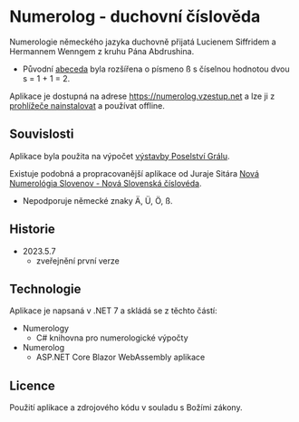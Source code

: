 # Numerolog - duchovní číslověda

Numerologie německého jazyka duchovně přijatá Lucienem Siffridem a Hermannem Wenngem z kruhu Pána Abdrushina.
- Původní [abeceda](Numerology/Alphabets.cs#:~:text=static%20readonly%20Alphabet-,German,-%3D%20new()) byla rozšířena o písmeno ß s číselnou hodnotou dvou s = 1 + 1 = 2.

Aplikace je dostupná na adrese https://numerolog.vzestup.net a lze ji z [prohlížeče nainstalovat](https://support.google.com/chrome/answer/9658361?hl=cs&co=GENIE.Platform%3DDesktop) a používat offline.

## Souvislosti

Aplikace byla použita na výpočet [výstavby Poselství Grálu](https://abdrushin.one/cs/poselstvi_gralu/1931/vystavba#numerologie).

Existuje podobná a propracovanější aplikace od Juraje Sitára [Nová Numerológia Slovenov - Nová Slovenská číslovéda](https://yaspis.sk/programy-jaspis#:~:text=Nov%C3%A9%20Hodiny%20Slovenov%C2%A0%20%C2%BB-,Nov%C3%A1%20Numerol%C3%B3gia%20Slovenov,-%2D%20Nov%C3%A1%20Slovensk%C3%A1%20%C4%8D%C3%ADslov%C3%A9da).
- Nepodporuje německé znaky Ä, Ü, Ö, ß.

## Historie

- 2023.5.7
  - zveřejnění první verze

## Technologie

Aplikace je napsaná v .NET 7 a skládá se z těchto částí:
- Numerology
  - C# knihovna pro numerologické výpočty
- Numerolog
  - ASP.NET Core Blazor WebAssembly aplikace

## Licence

Použití aplikace a zdrojového kódu v souladu s Božími zákony.
